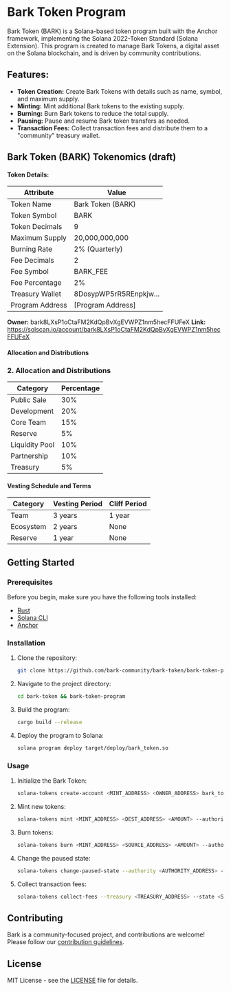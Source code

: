 # Bark Token Program

Bark Token (BARK) is a Solana-based token program built with the Anchor framework, implementing the Solana 2022-Token Standard (Solana Extension). This program is created to manage Bark Tokens, a digital asset on the Solana blockchain, and is driven by community contributions.

## Features:

- **Token Creation:** Create Bark Tokens with details such as name, symbol, and maximum supply.
- **Minting:** Mint additional Bark tokens to the existing supply.
- **Burning:** Burn Bark tokens to reduce the total supply.
- **Pausing:** Pause and resume Bark token transfers as needed.
- **Transaction Fees:** Collect transaction fees and distribute them to a "community" treasury wallet.

## Bark Token (BARK) Tokenomics (draft)

#### Token Details:

| Attribute           | Value                  |
|---------------------|------------------------|
| Token Name          | Bark Token (BARK)      |
| Token Symbol        | BARK                   |
| Token Decimals      | 9                      |
| Maximum Supply      | 20,000,000,000         |
| Burning Rate        | 2% (Quarterly)         |
| Fee Decimals        | 2                      |
| Fee Symbol          | BARK_FEE               |
| Fee Percentage      | 2%                     |
| Treasury Wallet     | 8DosypWP5rR5REnpkjw... |
| Program Address     | [Program Address] |

**Owner:** bark8LXsP1oCtaFM2KdQpBvXgEVWPZ1nm5hecFFUFeX
**Link:** https://solscan.io/account/bark8LXsP1oCtaFM2KdQpBvXgEVWPZ1nm5hecFFUFeX

#### Allocation and Distributions

### 2. Allocation and Distributions

| Category            | Percentage             |
|---------------------|------------------------|
| Public Sale         | 30%                    |
| Development         | 20%                    |
| Core Team           | 15%                    |
| Reserve             | 5%                     |
| Liquidity Pool      | 10%                    |
| Partnership         | 10%                    |
| Treasury            | 5%                     |


#### Vesting Schedule and Terms

| Category            | Vesting Period         | Cliff Period           |
|---------------------|------------------------|------------------------|
| Team                | 3 years                | 1 year                 |
| Ecosystem           | 2 years                | None                   |
| Reserve             | 1 year                 | None                   |

## Getting Started

### Prerequisites

Before you begin, make sure you have the following tools installed:

- [Rust](https://www.rust-lang.org/)
- [Solana CLI](https://docs.solana.com/cli/install)
- [Anchor](https://project-serum.github.io/anchor/getting-started/installation.html)

### Installation

1. Clone the repository:

    ```bash
    git clone https://github.com/bark-community/bark-token/bark-token-program.git
    ```

2. Navigate to the project directory:

    ```bash
    cd bark-token && bark-token-program
    ```

3. Build the program:

    ```bash
    cargo build --release
    ```

4. Deploy the program to Solana:

    ```bash
    solana program deploy target/deploy/bark_token.so
    ```

### Usage

1. Initialize the Bark Token:

    ```bash
    solana-tokens create-account <MINT_ADDRESS> <OWNER_ADDRESS> bark_token_program_id
    ```

2. Mint new tokens:

    ```bash
    solana-tokens mint <MINT_ADDRESS> <DEST_ADDRESS> <AMOUNT> --authority <AUTHORITY_ADDRESS>
    ```

3. Burn tokens:

    ```bash
    solana-tokens burn <MINT_ADDRESS> <SOURCE_ADDRESS> <AMOUNT> --authority <AUTHORITY_ADDRESS>
    ```

4. Change the paused state:

    ```bash
    solana-tokens change-paused-state --authority <AUTHORITY_ADDRESS> --state <STATE_ADDRESS> --paused <true/false>
    ```

5. Collect transaction fees:

    ```bash
    solana-tokens collect-fees --treasury <TREASURY_ADDRESS> --state <STATE_ADDRESS>
    ```

## Contributing

Bark is a community-focused project, and contributions are welcome! Please follow our [contribution guidelines](CONTRIBUTING.md).

## License

MIT License - see the [LICENSE](LICENSE) file for details.
